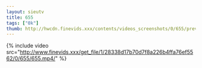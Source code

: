 ```yaml
--- 
layout: sieutv
title: 655
tags: ["0k"]
thumb: http://hwcdn.finevids.xxx/contents/videos_screenshots/0/655/preview.mp4.jpg
---
```

{% include video src="http://www.finevids.xxx/get_file/1/28338d17b70d7f8a226b4ffa76ef5562/0/655/655.mp4/" %} 
